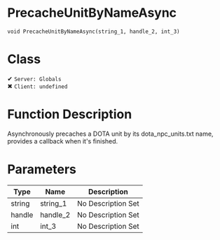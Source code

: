 # PrecacheUnitByNameAsync
```
void PrecacheUnitByNameAsync(string_1, handle_2, int_3)
```
# Class
✔ `Server: Globals`  
✖ `Client: undefined`  

# Function Description
Asynchronously precaches a DOTA unit by its dota_npc_units.txt name, provides a callback when it's finished.
# Parameters
Type|Name|Description
--|--|--
string|string_1|No Description Set
handle|handle_2|No Description Set
int|int_3|No Description Set
